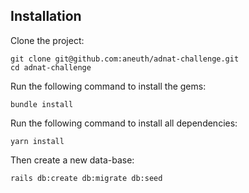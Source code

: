 
## Installation

Clone the project:
```
git clone git@github.com:aneuth/adnat-challenge.git
cd adnat-challenge
```

Run the following command to install the gems:

```
bundle install
```

Run the following command to install all dependencies:

```
yarn install
```

Then create a new data-base:

```
rails db:create db:migrate db:seed
```


